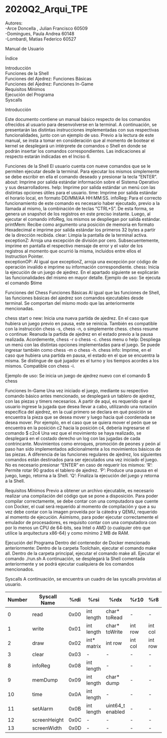 # 2020Q2_Arqui_TPE

Autores:                                                   
-Arce Doncella , Julian Francisco 60509                         
-Domingues, Paula Andrea 60148                                
-Lombardi, Matias Federico 60527                               

Manual de Usuario


Índice 

Introducción                                          
Funciones de la Shell                                 
Funciones del Ajedrez: Funciones Básicas              
Funciones del Ajedrez: Funciones In-Game              
Requisitos Mínimos                                    
Ejecución del Programa                                 
Syscalls                                               


Introducción

Este documento contiene un manual básico respecto de los comandos ofrecidos al usuario para desenvolverse en la terminal. A continuación, se presentarán las distintas instrucciones implementadas con sus respectivas funcionalidades, junto con un ejemplo de uso. 
Previo a la lectura de este manual, se insta a tomar en consideración que al momento de bootear el kernel se desplegará un intérprete de comandos o Shell en donde se podrán insertar los comandos correspondientes. Las indicaciones al respecto estarán indicadas en el  Inciso 6.

Funciones de la Shell
El usuario cuenta con nueve comandos que se le permiten ejecutar desde la terminal.  Para ejecutar los mismos simplemente se debe escribir en ella el comando deseado y presionar la tecla “ENTER”.
about: Imprime por salida estándar información sobre el Sistema Operativo y sus desarrolladores.
help: Imprime por salida estándar un menú con las distintas opciones útiles para el usuario.
time: Imprime por salida estándar el horario local, en formato DD/MM/AA HH:MM:SS.
infoReg: Para el correcto funcionamiento de este comando es necesario haber ejecutado, previo a la llamada al mismo, la combinación de teclas “CTRL+S”. De esta forma, se genera un snapshot de los registros en este preciso instante. Luego, al ejecutar el comando infoReg, los mismos se despliegan por salida estándar. 
printMem: Recibe como argumento una posición de memoria en formato Hexadecimal  e imprime por salida estándar los primeros 32 bytes a partir de la dirección recibida. 
clear: Limpia la pantalla de la terminal activa.
exceptionZ: Arroja una excepción de división por cero. Subsecuentemente, imprime en pantalla el respectivo mensaje de error y el valor de los registros al momento que ocurrió la misma, incluidos entre ellos el Instruction Pointer.  
exceptionOP: Al igual que exceptionZ, arroja una excepción por código de operación invalido e imprime su información correspondiente.
chess: Inicia la ejecución de un juego de ajedrez. En el apartado siguiente se explicarán las funcionalidades del mismo en mayor detalle.
Ejemplo de uso:
Se ejecuta el comando
  $time

Funciones del Chess
  Funciones Básicas
Al igual que las funciones de Shell, las funciones básicas del ajedrez son comandos ejecutables desde terminal. Se comportan del mismo modo que las anteriormente mencionadas. 

chess start o new: Inicia una nueva partida de ajedrez. En el caso que hubiera un juego previo en pausa, este se reinicia. También es compatible con la instrucción chess -s, chess -n, o simplemente chess.
chess resume o continue: Reanuda la partida de ajedrez en el estado previo a la pausa realizada. Acordemente, chess -r o chess -c.
chess menu o help: Despliega un menú con las distintas opciones implementadas para el juego. Se puede ingresar también como chess -m o chess -h.
chess info: Imprime, en el caso que hubiera una partida en pausa, el estado en el que se encuentra la misma. Se distingue de qué jugador es el turno y los tiempos acordes a los mismos. Compatible con chess -i.

Ejemplo de uso: 
Se inicia un juego de ajedrez nuevo con el comando 
        $ chess


  Funciones In-Game
Una vez iniciado el juego, mediante su respectivo comando básico antes  mencionado, se desplegará un tablero de ajedrez, con las piezas y timers necesarios. A partir de aquí, es requerido que el usuario ingrese la jugada que desea llevar a cabo, utilizando una notación específica del ajedrez, en la cual primero se declara en qué posición se encuentra la pieza que se desea mover y luego hacia qué coordenada se desea mover. Por ejemplo, en el caso que se quiera mover el peón que se encuentra en la posición c2  hacia la posición c4, debería ingresarse el comando 
      $ c2c4
Una vez que el movimiento se haya realizado, se desplegará en el costado derecho un log con las jugadas de cada contrincante. 
    Movimientos como enroques, promoción de peones y peón al paso han sido implementados adicionalmente a los movimientos básicos de las piezas. 
A diferencia de las funciones regulares de ajedrez, los siguientes comandos están destinados para ser ejecutados una vez iniciado el juego. No es necesario presionar “ENTER” en caso de requerir los mismos:
‘R’: Permite rotar 90 grados el tablero de ajedrez. 
‘P’: Produce una pausa en el juego, luego, retorna a la Shell.
‘Q’: Finaliza la ejecución del juego y retorna a la Shell. 


Requisitos Mínimos 
Previo a obtener un archivo ejecutable, es necesario realizar una compilación del código que se pone a disposición. Para poder compilar correctamente, se debe contar con una computadora que cuente con Docker, el cual será requerido al momento de compilación y que a su vez debe contar con la imagen proveída por la cátedra y QEMU, requerido al momento de ejecución.
Asimismo, para poder ejecutar correctamente el emulador de procesadores, es requisito contar con una computadora con por lo menos un CPU de 64-bits, sea Intel o AMD (o cualquier otro que utilice la arquitectura x86-64) y como mínimo 2 MB de RAM.  

Ejecución del Programa
Dentro del contenedor de Docker mencionado anteriormente:
Dentro de la carpeta Toolchain, ejecutar el comando make all.
Dentro de la carpeta principal, ejecutar el comando make all.
Ejecutar el comando ./run.sh
A continuación, se desplegará la Shell comentada anteriormente y se podrá ejecutar cualquiera de los comandos mencionados.


Syscalls 
A continuación, se encuentra un cuadro de las syscalls provistas al usuario.

| Number | Syscall Name | %rdi |     %rsi     |      %rdx      |  %r10   |  %r8    |   %r9   |
|--------|--------------|------|--------------|----------------|---------|---------|---------|
|   0    |     read     | 0x00 |  int length  |  char* toRead  |    -    |    -    |    -    |
|   1    |     write    | 0x01 |  int length  |  char* toWrite | int row | int col |int color|
|   2    |     draw     | 0x02 |  int* matrix |    int row     | int col | int row | int cols|
|   3    |     clear    | 0x03 |      -       |        -       |    -    |    -    |    -    |
|   8    |    infoReg   | 0x08 |  int length  |        -       |    -    |    -    |    -    |
|   9    |    memDump   | 0x09 |  int length  |   char* dump   |    -    |    -    |    -    |
|   10   |     time     | 0x0A |  int length  |        -       |    -    |    -    |    -    |
|   11   |    setAlarm  | 0x0B |  int length  |uint64_t enabled|    -    |    -    |    -    |
|   12   | screenHeight | 0x0C |      -       |        -       |    -    |    -    |    -    |
|   13   | screenWidth  | 0x0D |      -       |        -       |    -    |    -    |    -    |



